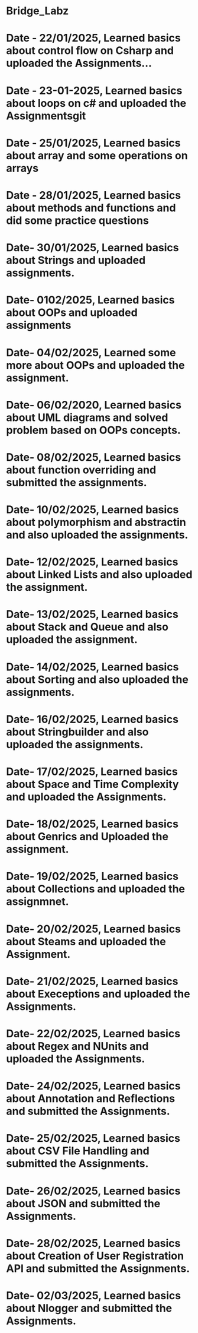 # Bridge_Labz
# Date - 22/01/2025, Learned basics about control flow on Csharp and uploaded the Assignments...
# Date - 23-01-2025, Learned basics about loops on c# and uploaded the Assignmentsgit
# Date - 25/01/2025, Learned basics about array and some operations on arrays 
# Date - 28/01/2025, Learned basics about methods and functions and did some practice questions
# Date- 30/01/2025, Learned basics about Strings and uploaded assignments.
# Date- 0102/2025, Learned basics about OOPs and uploaded assignments
# Date- 04/02/2025, Learned some more about OOPs and uploaded the assignment.
# Date- 06/02/2020, Learned basics about UML diagrams and solved problem based on OOPs concepts.
# Date- 08/02/2025, Learned basics about function overriding and submitted the assignments.
# Date- 10/02/2025, Learned basics about polymorphism and abstractin and also uploaded the assignments.
# Date- 12/02/2025, Learned basics about Linked Lists and also uploaded the assignment.
# Date- 13/02/2025, Learned basics about Stack and Queue and also uploaded the assignment.
# Date- 14/02/2025, Learned basics about Sorting and also uploaded the assignments.
# Date- 16/02/2025, Learned basics about Stringbuilder and also uploaded the assignments.
# Date- 17/02/2025, Learned basics about Space and Time Complexity and uploaded the Assignments.
# Date- 18/02/2025, Learned basics about Genrics and Uploaded the assignment.
# Date- 19/02/2025, Learned basics about Collections and uploaded the assignmnet.
# Date- 20/02/2025, Learned basics about Steams and uploaded the Assignment.
# Date- 21/02/2025, Learned basics about Execeptions and uploaded the Assignments.
# Date- 22/02/2025, Learned basics about Regex and NUnits and uploaded the Assignments.
# Date- 24/02/2025, Learned basics about Annotation and Reflections and submitted the Assignments.
# Date- 25/02/2025, Learned basics about CSV File Handling and  submitted the Assignments.
# Date- 26/02/2025, Learned basics about JSON and submitted the Assignments.
# Date- 28/02/2025, Learned basics about Creation of User Registration API and submitted the Assignments.
# Date- 02/03/2025, Learned basics about Nlogger and submitted the Assignments.